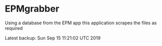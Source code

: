 # EPMgrabber
Using a database from the EPM app this application scrapes the files as required


Latest backup: Sun Sep 15 11:21:02 UTC 2019
